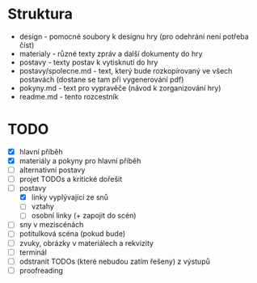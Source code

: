 # Struktura

- design - pomocné soubory k designu hry (pro odehrání není potřeba číst)
- materialy - různé texty zpráv a další dokumenty do hry
- postavy - texty postav k vytisknutí do hry
- postavy/spolecne.md - text, který bude rozkopírovaný ve všech postavách (dostane se tam při vygenerování pdf)
- pokyny.md - text pro vypravěče (návod k zorganizování hry)
- readme.md - tento rozcestník

# TODO

- [x] hlavní příběh
- [x] materiály a pokyny pro hlavní příběh
- [ ] alternativní postavy
- [ ] projet TODOs a kritické dořešit
- [ ] postavy
    - [x] linky vyplývající ze snů
    - [ ] vztahy
    - [ ] osobní linky (+ zapojit do scén)
- [ ] sny v meziscénách
- [ ] potitulková scéna (pokud bude)
- [ ] zvuky, obrázky v materiálech a rekvizity
- [ ] terminál
- [ ] odstranit TODOs (které nebudou zatím řešeny) z výstupů
- [ ] proofreading
